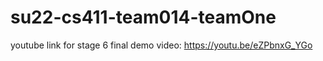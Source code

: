 # su22-cs411-team014-teamOne

youtube link for stage 6 final demo video: https://youtu.be/eZPbnxG_YGo
